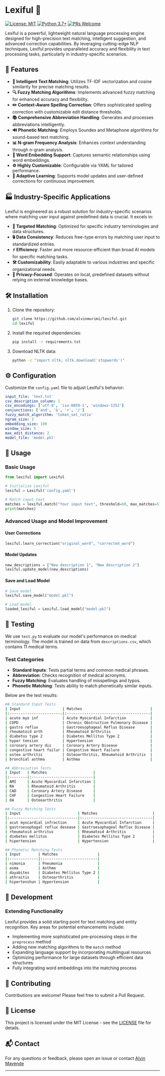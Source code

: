 # Lexiful 🧠

[![License: MIT](https://img.shields.io/badge/License-MIT-yellow.svg)](https://opensource.org/licenses/MIT)
[![Python 3.7+](https://img.shields.io/badge/python-3.7+-blue.svg)](https://www.python.org/downloads/)
[![PRs Welcome](https://img.shields.io/badge/PRs-welcome-brightgreen.svg?style=flat-square)](http://makeapullrequest.com)

Lexiful is a powerful, lightweight natural language processing engine designed for high-precision text matching, intelligent suggestion, and advanced correction capabilities. By leveraging cutting-edge NLP techniques, Lexiful provides unparalleled accuracy and flexibility in text processing tasks, particularly in industry-specific scenarios.

## 🚀 Features

- **🎯 Intelligent Text Matching**: Utilizes TF-IDF vectorization and cosine similarity for precise matching results.
- **🔍 Fuzzy Matching Algorithms**: Implements advanced fuzzy matching for enhanced accuracy and flexibility.
- **✏️ Context-Aware Spelling Correction**: Offers sophisticated spelling correction with customizable edit distance thresholds.
- **📚 Comprehensive Abbreviation Handling**: Generates and processes abbreviations intelligently.
- **🔊 Phonetic Matching**: Employs Soundex and Metaphone algorithms for sound-based text matching.
- **📊 N-gram Frequency Analysis**: Enhances context understanding through n-gram analysis.
- **🧬 Word Embedding Support**: Captures semantic relationships using word embeddings.
- **⚙️ Highly Customizable**: Configurable via YAML for tailored performance.
- **🔄 Adaptive Learning**: Supports model updates and user-defined corrections for continuous improvement.

## 🏭 Industry-Specific Applications

Lexiful is engineered as a robust solution for industry-specific scenarios where matching user input against predefined data is crucial. It excels in:

- **🎯 Targeted Matching**: Optimized for specific industry terminologies and data structures.
- **🔒 Data Consistency**: Reduces free-type errors by matching user input to standardized entries.
- **⚡ Efficiency**: Faster and more resource-efficient than broad AI models for specific matching tasks.
- **🛠️ Customizability**: Easily adaptable to various industries and specific organizational needs.
- **🔐 Privacy-Focused**: Operates on local, predefined datasets without relying on external knowledge bases.

## 🛠️ Installation

1. Clone the repository:
    ```bash
    git clone https://github.com/alvinmurimi/lexiful.git
    cd lexiful
    ```

2. Install the required dependencies:
    ```bash
    pip install -r requirements.txt
    ```

3. Download NLTK data:
    ```bash
    python -c "import nltk; nltk.download('stopwords')"
    ```

## ⚙️ Configuration

Customize the `config.yaml` file to adjust Lexiful's behavior:

```yaml
input_file: 'text.txt'
csv_description_column: 1
csv_encodings: ['utf-8', 'iso-8859-1', 'windows-1252']
conjunctions: ['and', '&', '+', '/']
fuzzy_match_algorithm: 'token_set_ratio'
ngram_size: 3
embedding_size: 100
window_size: 5
max_edit_distance: 2
model_file: 'model.pkl'
```

## 📖 Usage

### Basic Usage

```python
from lexiful import Lexiful

# Initialize Lexiful
lexiful = Lexiful('config.yaml')

# Match input text
matches = lexiful.match("Your input text", threshold=60, max_matches=5)
print(matches)
```

### Advanced Usage and Model Improvement

#### User Corrections
```python
lexiful.learn_correction("original_word", "corrected_word")
```

#### Model Updates
```python
new_descriptions = ["New description 1", "New description 2"]
lexiful.update_model(new_descriptions)
```

#### Save and Load Model
```python
# Save model
lexiful.save_model("model.pkl")

# Load model
loaded_lexiful = Lexiful.load_model("model.pkl")
```

## 🧪 Testing

We use `test.py` to evaluate our model's performance on medical terminology. The model is trained on data from `descriptions.csv`, which contains 11 medical terms.

### Test Categories

- **Standard Inputs**: Tests partial terms and common medical phrases.
- **Abbreviation**: Checks recognition of medical acronyms.
- **Fuzzy Matching**: Evaluates handling of misspellings and typos.
- **Phonetic Matching**: Tests ability to match phonetically similar inputs.

Below are the test results:
```bash
## Standard Input Tests
| Input                   | Matches                               |
|:------------------------|:--------------------------------------|
| acute myo inf           | Acute Myocardial Infarction           |
| COPD                    | Chronic Obstructive Pulmonary Disease |
| gastro reflux           | Gastroesophageal Reflux Disease       |
| rheumatoid arth         | Rheumatoid Arthritis                  |
| diabetus type 2         | Diabetes Mellitus Type 2              |
| hyper tension           | Hypertension                          |
| coronary artery dis     | Coronary Artery Disease               |
| congestive heart failur | Congestive Heart Failure              |
| osteo arthritis         | Osteoarthritis, Rheumatoid Arthritis  |
| bronchial asthma        | Asthma                                |

## Abbreviation Tests
| Input   | Matches                     |
|:--------|:----------------------------|
| AMI     | Acute Myocardial Infarction |
| RA      | Rheumatoid Arthritis        |
| CAD     | Coronary Artery Disease     |
| CHF     | Congestive Heart Failure    |
| OA      | Osteoarthritis              |

## Fuzzy Matching Tests
| Input                          | Matches                         |
|:-------------------------------|:--------------------------------|
| acut myocardial infraction     | Acute Myocardial Infarction     |
| gastroesophagal reflux desease | Gastroesophageal Reflux Disease |
| rheumatoid arthritus           | Rheumatoid Arthritis            |
| diebetes mellitus              | Diabetes Mellitus Type 2        |
| hipertension                   | Hypertension                    |

## Phonetic Matching Tests
| Input        | Matches                  |
|:-------------|:-------------------------|
| nimonia      | Pneumonia                |
| asma         | Asthma                   |
| dayabites    | Diabetes Mellitus Type 2 |
| athraitis    | Osteoarthritis           |
| hipertenshun | Hypertension             |
```


## 🚀 Development

### Extending Functionality

Lexiful provides a solid starting point for text matching and entity recognition. Key areas for potential enhancements include:

- Implementing more sophisticated pre-processing steps in the `preprocess` method
- Adding new matching algorithms to the `match` method
- Expanding language support by incorporating multilingual resources
- Optimizing performance for large datasets through efficient data structures
- Fully integrating word embeddings into the matching process

## 🤝 Contributing

Contributions are welcome! Please feel free to submit a Pull Request.

## 📄 License

This project is licensed under the MIT License - see the [LICENSE](LICENSE) file for details.

## 📬 Contact

For any questions or feedback, please open an issue or contact [Alvin Mayende](mailto:alvinmayende@gmail.com)

---